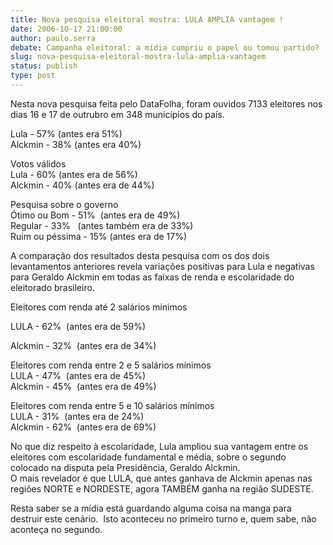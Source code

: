 ```yaml
---
title: Nova pesquisa eleitoral mostra: LULA AMPLIA vantagem !
date: 2006-10-17 21:00:00
author: paulo.serra
debate: Campanha eleitoral: a mídia cumpriu o papel ou tomou partido?
slug: nova-pesquisa-eleitoral-mostra-lula-amplia-vantagem
status: publish 
type: post
---
```


Nesta nova pesquisa feita pelo DataFolha, foram ouvidos 7133 eleitores nos dias 16 e 17 de outrubro em 348 municípios do país.  
  
Lula - 57% (antes era 51%)  
Alckmin - 38% (antes era 40%)  
  
Votos válidos  
Lula - 60% (antes era de 56%)  
Alckmin - 40% (antes era de 44%)  
  
Pesquisa sobre o governo  
Ótimo ou Bom - 51%  (antes era de 49%)  
Regular - 33%   (antes também era de 33%)  
Ruim ou péssima - 15% (antes era de 17%)  
  
A comparação dos resultados desta pesquisa com os dos dois
levantamentos anteriores revela variações positivas para Lula e
negativas para Geraldo Alckmin em todas as faixas de renda e
escolaridade do eleitorado brasileiro.  
  
Eleitores com renda até 2 salários mínimos  

LULA - 62%  (antes era de 59%)  

Alckmin - 32%  (antes era de 34%)  

  
Eleitores com renda entre 2 e 5 salários mínimos  
LULA - 47%  (antes era de 45%)  
Alckmin - 45%  (antes era de 49%)  
  
Eleitores com renda entre 5 e 10 salários mínimos   
LULA - 31%  (antes era de 24%)  
Alckmin - 62%  (antes era de 69%)  
  
No que diz respeito à escolaridade, Lula ampliou sua vantagem entre os
eleitores com escolaridade fundamental e média, sobre o segundo colocado na disputa pela Presidência, Geraldo
Alckmin.  
O mais revelador é que LULA, que antes ganhava de Alckmin apenas nas regiões NORTE e NORDESTE, agora TAMBÉM ganha na região SUDESTE.  
  
Resta saber se a mídia está guardando alguma coisa na manga para destruir este cenário.  Isto aconteceu no primeiro turno e, quem sabe, não aconteça no segundo.    
  

